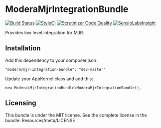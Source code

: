 # ModeraMjrIntegrationBundle

[![Build Status](https://travis-ci.org/modera/ModeraMjrIntegrationBundle.svg?branch=master)](https://travis-ci.org/modera/ModeraMjrIntegrationBundle)
[![StyleCI](https://styleci.io/repos/29132560/shield)](https://styleci.io/repos/29132560)
[![Scrutinizer Code Quality](https://scrutinizer-ci.com/g/modera/ModeraMjrIntegrationBundle/badges/quality-score.png?b=master)](https://scrutinizer-ci.com/g/modera/ModeraMjrIntegrationBundle/?branch=master)
[![SensioLabsInsight](https://insight.sensiolabs.com/projects/607adf13-33be-4868-a614-6ca51f44ac0c/mini.png)](https://insight.sensiolabs.com/projects/607adf13-33be-4868-a614-6ca51f44ac0c)

Provides low level integration for MJR.

## Installation

Add this dependency to your composer.json:

    "modera/mjr-integration-bundle": "dev-master"

Update your AppKernel class and add this:

    new Modera\MjrIntegrationBundle\ModeraMjrIntegrationBundle(),

## Licensing

This bundle is under the MIT license. See the complete license in the bundle:
Resources/meta/LICENSE
